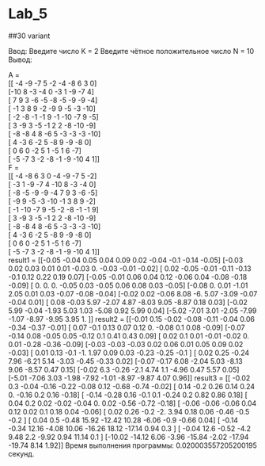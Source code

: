 # Lab_5
##30 variant

Ввод: 
Введите число K = 2 
Введите чётное положительное число N = 10 
Вывод: 

A =   
[[ -4  -9  -7   5  -2  -4  -8   6   3   0]  
 [-10   8  -3  -4   0  -3   1  -9  -7   4]  
 [  7   9   3  -6  -5  -8  -5  -9  -9  -4]  
 [ -1   3   8   9  -2  -9   9  -5  -3 -10]  
 [ -2  -8  -1  -1   9  -1 -10  -7   9  -5]  
 [  3  -9   3  -5  -1   2   2  -8 -10  -9]  
 [ -8  -8   4   8  -6   5  -3  -3  -3 -10]  
 [  4  -3   6  -2   5  -8   9  -9  -8   0]  
 [  0   6   0  -2   5   1  -5   1   6  -7]  
 [ -5  -7   3  -2  -8  -1  -9 -10   4   1]]  
F =   
[[ -4  -8   6   3   0  -4  -9  -7   5  -2]  
 [ -3   1  -9  -7   4 -10   8  -3  -4   0]  
 [ -8  -5  -9  -9  -4   7   9   3  -6  -5]  
 [ -9   9  -5  -3 -10  -1   3   8   9  -2]  
 [ -1 -10  -7   9  -5  -2  -8  -1  -1   9]  
 [  3  -9   3  -5  -1   2   2  -8 -10  -9]  
 [ -8  -8   4   8  -6   5  -3  -3  -3 -10]  
 [  4  -3   6  -2   5  -8   9  -9  -8   0]  
 [  0   6   0  -2   5   1  -5   1   6  -7]  
 [ -5  -7   3  -2  -8  -1  -9 -10   4   1]]  
result1 =  [[-0.05 -0.04  0.05  0.04  0.09  0.02 -0.04 -0.1  -0.14 -0.05]
 [-0.03  0.02  0.03  0.01  0.01 -0.03  0.   -0.03 -0.01 -0.02]
 [ 0.02 -0.05 -0.01 -0.11 -0.13 -0.1   0.12  0.22  0.19  0.07]
 [-0.05 -0.01  0.06  0.04  0.12 -0.06  0.04 -0.08 -0.18 -0.09]
 [ 0.    0.    0.   -0.05  0.03 -0.05  0.06  0.08  0.03 -0.05]
 [-0.08  0.    0.01 -1.01  2.05  0.01  0.03 -0.07 -0.08 -0.04]
 [-0.02  0.02 -0.06  8.08 -6.    5.07 -3.09 -0.07 -0.04  0.01]
 [ 0.08 -0.03  5.97 -2.07  4.87 -8.03  9.05 -8.87  0.18  0.03]
 [-0.02  5.99 -0.04 -1.93  5.03  1.03 -5.08  0.92  5.99  0.04]
 [-5.02 -7.01  3.01 -2.05 -7.99 -1.07 -8.97 -9.95  3.95  1.  ]]
result2 =  [[-0.01  0.15 -0.02 -0.08 -0.11 -0.04  0.06 -0.34 -0.37 -0.01]
 [ 0.07 -0.1   0.13  0.07  0.12  0.   -0.08  0.1   0.08 -0.09]
 [-0.07 -0.14  0.08 -0.05  0.05 -0.12  0.1   0.41  0.43  0.09]
 [ 0.02  0.1   0.01 -0.01 -0.02  0.    0.01 -0.28 -0.36 -0.09]
 [-0.03 -0.03 -0.03  0.02  0.06  0.01  0.05  0.09  0.02 -0.03]
 [ 0.01  0.13 -0.1  -1.    1.97  0.09  0.03 -0.23 -0.25 -0.1 ]
 [ 0.02  0.25 -0.24  7.96 -6.21  5.14 -3.03 -0.45 -0.33  0.02]
 [-0.07 -0.17  6.08 -2.04  5.03 -8.13  9.06 -8.57  0.47  0.15]
 [-0.02  6.3  -0.26 -2.1   4.74  1.1  -4.96  0.47  5.57  0.05]
 [-5.01 -7.06  3.03 -1.98 -7.92 -1.01 -8.97 -9.87  4.07  0.96]]
result3 =  [[ -0.02   0.3   -0.04  -0.16  -0.22  -0.08   0.12  -0.68  -0.74  -0.02]
 [  0.14  -0.2    0.26   0.14   0.24   0.    -0.16   0.2    0.16  -0.18]
 [ -0.14  -0.28   0.16  -0.1    0.1   -0.24   0.2    0.82   0.86   0.18]
 [  0.04   0.2    0.02  -0.02  -0.04   0.     0.02  -0.56  -0.72  -0.18]
 [ -0.06  -0.06  -0.06   0.04   0.12   0.02   0.1    0.18   0.04  -0.06]
 [  0.02   0.26  -0.2   -2.     3.94   0.18   0.06  -0.46  -0.5   -0.2 ]
 [  0.04   0.5   -0.48  15.92 -12.42  10.28  -6.06  -0.9   -0.66   0.04]
 [ -0.14  -0.34  12.16  -4.08  10.06 -16.26  18.12 -17.14   0.94   0.3 ]
 [ -0.04  12.6   -0.52  -4.2    9.48   2.2   -9.92   0.94  11.14   0.1 ]
 [-10.02 -14.12   6.06  -3.96 -15.84  -2.02 -17.94 -19.74   8.14   1.92]]
Время выполнения программы: 0.020003557205200195 секунд.
